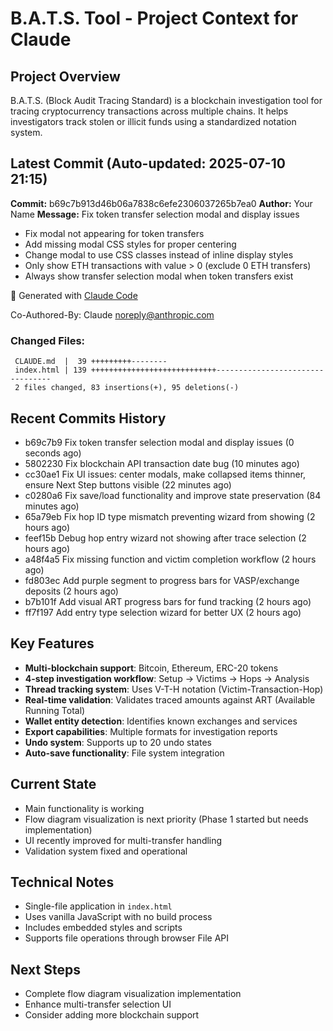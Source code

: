 # B.A.T.S. Tool - Project Context for Claude

## Project Overview
B.A.T.S. (Block Audit Tracing Standard) is a blockchain investigation tool for tracing cryptocurrency transactions across multiple chains. It helps investigators track stolen or illicit funds using a standardized notation system.

## Latest Commit (Auto-updated: 2025-07-10 21:15)

**Commit:** b69c7b913d46b06a7838c6efe2306037265b7ea0
**Author:** Your Name
**Message:** Fix token transfer selection modal and display issues

- Fix modal not appearing for token transfers
- Add missing modal CSS styles for proper centering
- Change modal to use CSS classes instead of inline display styles
- Only show ETH transactions with value > 0 (exclude 0 ETH transfers)
- Always show transfer selection modal when token transfers exist

🤖 Generated with [Claude Code](https://claude.ai/code)

Co-Authored-By: Claude <noreply@anthropic.com>

### Changed Files:
```
 CLAUDE.md  |  39 +++++++++--------
 index.html | 139 ++++++++++++++++++++++++++++---------------------------------
 2 files changed, 83 insertions(+), 95 deletions(-)
```

## Recent Commits History

- b69c7b9 Fix token transfer selection modal and display issues (0 seconds ago)
- 5802230 Fix blockchain API transaction date bug (10 minutes ago)
- cc30ae1 Fix UI issues: center modals, make collapsed items thinner, ensure Next Step buttons visible (22 minutes ago)
- c0280a6 Fix save/load functionality and improve state preservation (84 minutes ago)
- 65a79eb Fix hop ID type mismatch preventing wizard from showing (2 hours ago)
- feef15b Debug hop entry wizard not showing after trace selection (2 hours ago)
- a48f4a5 Fix missing function and victim completion workflow (2 hours ago)
- fd803ec Add purple segment to progress bars for VASP/exchange deposits (2 hours ago)
- b7b101f Add visual ART progress bars for fund tracking (2 hours ago)
- ff7f197 Add entry type selection wizard for better UX (2 hours ago)

## Key Features
- **Multi-blockchain support**: Bitcoin, Ethereum, ERC-20 tokens
- **4-step investigation workflow**: Setup → Victims → Hops → Analysis
- **Thread tracking system**: Uses V-T-H notation (Victim-Transaction-Hop)
- **Real-time validation**: Validates traced amounts against ART (Available Running Total)
- **Wallet entity detection**: Identifies known exchanges and services
- **Export capabilities**: Multiple formats for investigation reports
- **Undo system**: Supports up to 20 undo states
- **Auto-save functionality**: File system integration

## Current State
- Main functionality is working
- Flow diagram visualization is next priority (Phase 1 started but needs implementation)
- UI recently improved for multi-transfer handling
- Validation system fixed and operational

## Technical Notes
- Single-file application in `index.html`
- Uses vanilla JavaScript with no build process
- Includes embedded styles and scripts
- Supports file operations through browser File API

## Next Steps
- Complete flow diagram visualization implementation
- Enhance multi-transfer selection UI
- Consider adding more blockchain support
